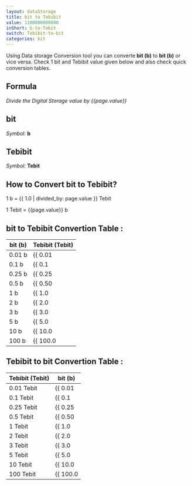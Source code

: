 ```yaml
---
layout: dataStorage
title: bit to Tebibit
value: 1100000000000
inShort: b-to-Tebit
switch: Tebibit-to-bit
categories: bit
---
```


Using Data storage Conversion tool you can converte **bit (b)** to **bit (b)** or vice versa. Check 1 bit and Tebibit value given below and also check quick conversion tables.

## Formula
*Divide the Digital Storage value by {{page.value}}*

## bit
*Symbol:* **b**

## Tebibit
*Symbol:* **Tebit**

## How to Convert bit to Tebibit?

1 b = {{ 1.0 | divided_by: page.value }} Tebit

1 Tebit = {{page.value}} b


## bit to Tebibit Convertion Table :

| bit (b) | Tebibit (Tebit) |
| ---- | ---- |
| 0.01 b | {{ 0.01 | divided_by: page.value | round: 12 }} Tebit |
| 0.1 b | {{ 0.1 | divided_by: page.value | round: 12 }} Tebit |
| 0.25 b | {{ 0.25 | divided_by: page.value | round: 12 }} Tebit |
| 0.5 b | {{ 0.50 | divided_by: page.value | round: 12 }} Tebit |
| 1 b | {{ 1.0 | divided_by: page.value | round: 12 }} Tebit |
| 2 b | {{ 2.0 | divided_by: page.value | round: 12 }} Tebit |
| 3 b | {{ 3.0 | divided_by: page.value | round: 12 }} Tebit |
| 5 b | {{ 5.0 | divided_by: page.value | round: 12 }} Tebit |
| 10 b | {{ 10.0 | divided_by: page.value | round: 12 }} Tebit |
| 100 b | {{ 100.0 | divided_by: page.value | round: 12 }} Tebit |

## Tebibit to bit Convertion Table :

| Tebibit (Tebit) | bit (b) |
| ---- | ---- |
| 0.01 Tebit | {{ 0.01 | times: page.value | round: 12 }} b |
| 0.1 Tebit | {{ 0.1 | times: page.value | round: 12 }} b |
| 0.25 Tebit | {{ 0.25 | times: page.value | round: 12 }} b |
| 0.5 Tebit | {{ 0.50 | times: page.value | round: 12 }} b |
| 1 Tebit | {{ 1.0 | times: page.value | round: 12 }} b |
| 2 Tebit | {{ 2.0 | times: page.value | round: 12 }} b |
| 3 Tebit | {{ 3.0 | times: page.value | round: 12 }} b |
| 5 Tebit | {{ 5.0 | times: page.value | round: 12 }} b |
| 10 Tebit | {{ 10.0 | times: page.value | round: 12 }} b |
| 100 Tebit | {{ 100.0 | times: page.value | round: 12 }} b |


<script>
document.getElementById('selectInput')[0].selected = true
document.getElementById('selectOutput')[15].selected = true
</script>
